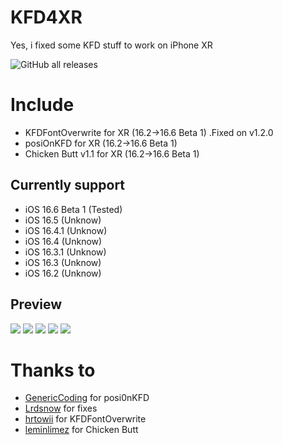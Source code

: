 # KFD4XR
Yes, i fixed some KFD stuff to work on iPhone XR

<img alt="GitHub all releases" src="https://img.shields.io/github/downloads/gorouflex/kfd4xr/total?style=for-the-badge">

# Include
- KFDFontOverwrite for XR (16.2->16.6 Beta 1) .Fixed on v1.2.0
- posiOnKFD for XR (16.2->16.6 Beta 1)
- Chicken Butt v1.1 for XR (16.2->16.6 Beta 1)
## Currently support
- iOS 16.6 Beta 1 (Tested)
- iOS 16.5 (Unknow)
- iOS 16.4.1 (Unknow)
- iOS 16.4 (Unknow)
- iOS 16.3.1 (Unknow)
- iOS 16.3 (Unknow)
- iOS 16.2 (Unknow)
## Preview

<p align="left">          
  <img src="https://cdn.discordapp.com/attachments/1135025151956754523/1136859730057367693/IMG_0062.png">
  <img src="https://cdn.discordapp.com/attachments/1135025151956754523/1136540268749934637/IMG_0040.png">
  <img src="https://cdn.discordapp.com/attachments/1135025151956754523/1136540269186121728/IMG_0041.png">
  <img src="https://cdn.discordapp.com/attachments/1135025151956754523/1136540269601378425/IMG_0042.png">
  <img src="https://cdn.discordapp.com/attachments/1135025151956754523/1136540269983043664/IMG_0038.png">
</p>

# Thanks to
- [GenericCoding](https://github.com/GenericCoding) for posi0nKFD
- [Lrdsnow](https://github.com/Lrdsnow) for fixes
- [hrtowii](https://github.com/hrtowii) for KFDFontOverwrite
- [leminlimez](https://github.com/leminlimez) for Chicken Butt
